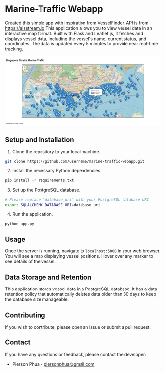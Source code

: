 # Marine-Traffic Webapp

Created this simple app with inspiration from VesselFinder. API is from https://aisstream.io
This application allows you to view vessel data in an interactive map format. Built with Flask and Leaflet.js, it fetches and displays vessel data, including the vessel's name, current status, and coordinates. The data is updated every 5 minutes to provide near real-time tracking.

![](https://github.com/piersonphua/Marine-Traffic/blob/d484ee236e07a4282efe203c969354c93e5b4cc6/images/Screenshot%202023-05-27%20at%204.32.39%20PM.png)

## Setup and Installation

1. Clone the repository to your local machine.

```bash
git clone https://github.com/username/marine-traffic-webapp.git
```

2. Install the necessary Python dependencies.

```bash
pip install -r requirements.txt
```

3. Set up the PostgreSQL database.

```bash
# Please replace 'database_uri' with your PostgreSQL database URI
export SQLALCHEMY_DATABASE_URI=database_uri
```

4. Run the application.

```bash
python app.py
```

## Usage

Once the server is running, navigate to `localhost:5000` in your web browser. You will see a map displaying vessel positions. Hover over any marker to see details of the vessel.

## Data Storage and Retention

This application stores vessel data in a PostgreSQL database. It has a data retention policy that automatically deletes data older than 30 days to keep the database size manageable.

## Contributing

If you wish to contribute, please open an issue or submit a pull request.

## Contact

If you have any questions or feedback, please contact the developer:

- Pierson Phua - piersonphua@gmail.com
